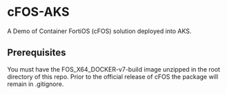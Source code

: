 # cFOS-AKS

A Demo of Container FortiOS (cFOS) solution deployed into AKS.

## Prerequisites

You must have the FOS_X64_DOCKER-v7-build image unzipped in the root directory of this repo. Prior to the official release of cFOS the package will remain in .gitignore.
